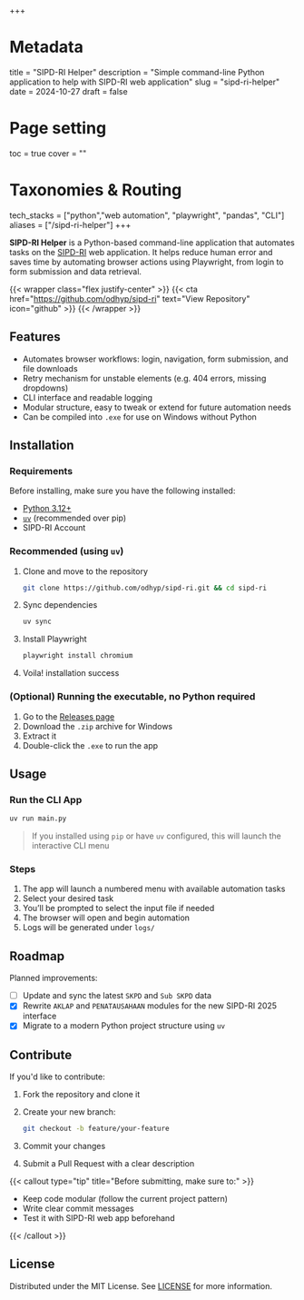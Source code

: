 +++
# Metadata
title = "SIPD-RI Helper"
description = "Simple command-line Python application to help with SIPD-RI web application"
slug = "sipd-ri-helper"
date = 2024-10-27
draft = false

# Page setting
toc = true
cover = ""

# Taxonomies & Routing
tech_stacks = ["python","web automation", "playwright", "pandas", "CLI"]
aliases = ["/sipd-ri-helper"]
+++


**SIPD-RI Helper** is a Python-based command-line application that automates tasks on the [SIPD-RI](https://sipd.kemendagri.go.id/landing) web application. It helps reduce human error and saves time by automating browser actions using Playwright, from login to form submission and data retrieval.

{{< wrapper class="flex justify-center" >}}
{{< cta href="https://github.com/odhyp/sipd-ri" text="View Repository" icon="github" >}}
{{< /wrapper >}}

## Features

- Automates browser workflows: login, navigation, form submission, and file downloads
- Retry mechanism for unstable elements (e.g. 404 errors, missing dropdowns)
- CLI interface and readable logging
- Modular structure, easy to tweak or extend for future automation needs
- Can be compiled into `.exe` for use on Windows without Python

## Installation

### Requirements

Before installing, make sure you have the following installed:

- [Python 3.12+](https://www.python.org/downloads/)
- [`uv`](https://github.com/astral-sh/uv) (recommended over pip)
- SIPD-RI Account

### Recommended (using `uv`)

1. Clone and move to the repository

    ```bash
    git clone https://github.com/odhyp/sipd-ri.git && cd sipd-ri
    ```

2. Sync dependencies

    ```bash
    uv sync
    ```

3. Install Playwright

    ```bash
    playwright install chromium
    ```

4. Voila! installation success

### (Optional) Running the executable, no Python required

1. Go to the [Releases page](https://github.com/odhyp/sipd-ri/releases)
2. Download the `.zip` archive for Windows
3. Extract it
4. Double-click the `.exe` to run the app

## Usage

### Run the CLI App

```bash
uv run main.py
```

> If you installed using `pip` or have `uv` configured, this will launch the interactive CLI menu

### Steps

1. The app will launch a numbered menu with available automation tasks
2. Select your desired task
3. You’ll be prompted to select the input file if needed
4. The browser will open and begin automation
5. Logs will be generated under `logs/`

## Roadmap

Planned improvements:

- [ ] Update and sync the latest `SKPD` and `Sub SKPD` data
- [x] Rewrite `AKLAP` and `PENATAUSAHAAN` modules for the new SIPD-RI 2025 interface
- [x] Migrate to a modern Python project structure using `uv`

## Contribute

If you'd like to contribute:

1. Fork the repository and clone it
2. Create your new branch:

    ```bash
    git checkout -b feature/your-feature
    ```

3. Commit your changes
4. Submit a Pull Request with a clear description

{{< callout type="tip" title="Before submitting, make sure to:" >}}

- Keep code modular (follow the current project pattern)
- Write clear commit messages
- Test it with SIPD-RI web app beforehand

{{< /callout >}}

## License

Distributed under the MIT License. See [LICENSE](https://github.com/odhyp/sipd-ri/blob/master/LICENSE) for more information.
